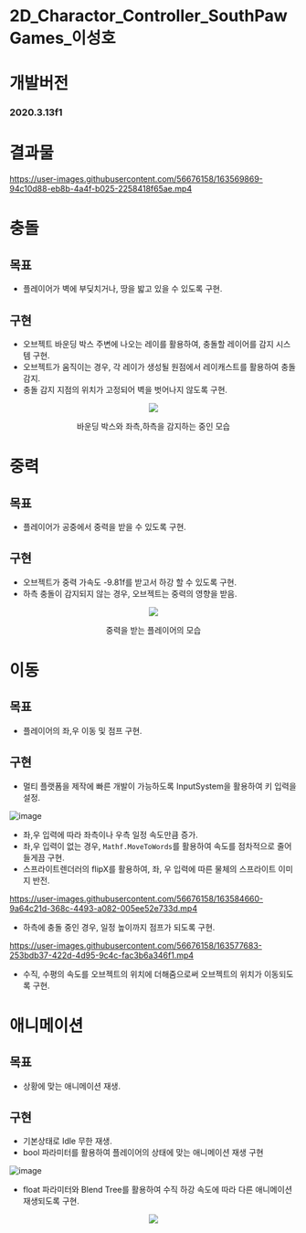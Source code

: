 # 2D_Charactor_Controller_SouthPawGames_이성호
# 개발버전
### 2020.3.13f1
# 결과물
https://user-images.githubusercontent.com/56676158/163569869-94c10d88-eb8b-4a4f-b025-2258418f65ae.mp4

# 충돌
## 목표
- 플레이어가 벽에 부딪치거나, 땅을 밟고 있을 수 있도록 구현.
## 구현
- 오브젝트 바운딩 박스 주변에 나오는 레이를 활용하여, 충돌할 레이어를 감지 시스템 구현.
- 오브젝트가 움직이는 경우, 각 레이가 생성될 원점에서 레이캐스트를 활용하여 충돌 감지.
- 충돌 감지 지점의 위치가 고정되어 벽을 벗어나지 않도록 구현.

<p align="center">
 <img src= "https://user-images.githubusercontent.com/56676158/163570610-53e5003b-c82b-4c6e-9557-7a274dfcb0bd.png">
 </p>
<div align="center"> 바운딩 박스와 좌측,하측을 감지하는 중인 모습 </div>

# 중력
## 목표
- 플레이어가 공중에서 중력을 받을 수 있도록 구현.
## 구현
- 오브젝트가 중력 가속도 -9.81f를 받고서 하강 할 수 있도록 구현.
- 하측 충돌이 감지되지 않는 경우, 오브젝트는 중력의 영향을 받음.

<p align="center"><img src="https://user-images.githubusercontent.com/56676158/163573184-8346028c-2cc3-44c8-8372-d25d96d514ab.gif"</p>
<div align="center"> 중력을 받는 플레이어의 모습</div>
 
 # 이동
 ## 목표
- 플레이어의 좌,우 이동 및 점프 구현.
## 구현
 - 멀티 플랫폼을 제작에 빠른 개발이 가능하도록 InputSystem을 활용하여 키 입력을 설정.

![image](https://user-images.githubusercontent.com/56676158/163574104-f5ff1992-5c6d-43d0-b269-1ce8096a1db0.png)

- 좌,우 입력에 따라 좌측이나 우측 일정 속도만큼 증가.
- 좌,우 입력이 없는 경우, ```Mathf.MoveToWords```를 활용하여 속도를 점차적으로 줄어들게끔 구현.
- 스프라이트렌더러의 flipX를 활용하여, 좌, 우 입력에 따른 물체의 스프라이트 이미지 반전.

https://user-images.githubusercontent.com/56676158/163584660-9a64c21d-368c-4493-a082-005ee52e733d.mp4

- 하측에 충돌 중인 경우, 일정 높이까지 점프가 되도록 구현.

https://user-images.githubusercontent.com/56676158/163577683-253bdb37-422d-4d95-9c4c-fac3b6a346f1.mp4

- 수직, 수평의 속도를 오브젝트의 위치에 더해줌으로써 오브젝트의 위치가 이동되도록 구현.

# 애니메이션
## 목표
- 상황에 맞는 애니메이션 재생.
## 구현
- 기본상태로 Idle 무한 재생.
- bool 파라미터를 활용하여 플레이어의 상태에 맞는 애니메이션 재생 구현

![image](https://user-images.githubusercontent.com/56676158/163581495-ab114ecd-1ae7-4ff8-a29c-cac21a3bd8cb.png)

- float 파라미터와 Blend Tree를 활용하여 수직 하강 속도에 따라 다른 애니메이션 재생되도록 구현.
<p align="center">
 <img src= "https://user-images.githubusercontent.com/56676158/163581374-c703994f-2dae-4170-bf8c-6b58b5757b44.png"</p>







